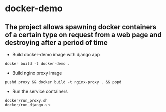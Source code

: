 # docker-demo

## The project allows spawning docker containers of a certain type on request from a web page and destroying after a period of time

- Build docker-demo image with django app

```docker build -t docker-demo .```

- Build nginx proxy image

```pushd proxy && docker build -t nginx-proxy . && popd```

- Run the service containers

```
docker/run_proxy.sh
docker/run_django.sh
```

